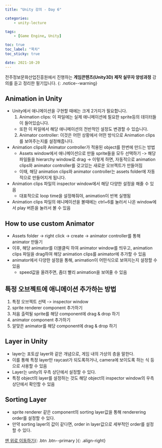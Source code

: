 ```yaml
---
title: "Unity 강의 - Day 6"

categories:
    - unity-lecture

tags:
    - [Game Engine, Unity]

toc: true
toc_label: "목차"
toc_sticky: true

date: 2021-10-20 
---
```


전주정보문화산업진흥원에서 진행하는 **게임콘텐츠(Unity3D) 제작 실무자 양성과정** 강의를 듣고 정리한 필기입니다.
{: .notice--warning}

## Animation in Unity
- Unity에서 애니메이션을 구현할 때에는 크게 2가지가 필요합니다.
    1. Animation clips: 이 파일에는 실제 애니메이션에 필요한 sprite등의 데이터들이 들어있습니다.
    - 또한 이 파일에서 해당 애니메이션의 전반적인 설정도 변경할 수 있습니다.
    2. Animator controller: 이것은 어떤 상황에서 어떤 방식으로 Animation clips를 보여주는지를 설정해줍니다.
- Animation clips와 Animator controller가 적용된 object를 한번에 만드는 방법
    - Assets window에서 애니메이션으로 만들 sprite들을 모두 선택하기 -> 해당 파일들을 hierarchy window로 drag -> 이렇게 하면, 자동적으로 animation clips와 animator controller를 갖고있는 새로운 오브젝트가 만들어짐
    - 이때, 해당 animation clips와 animator controller는 assets folder에 자동적으로 만들어지게 됩니다.
- Animation clips 파일의 inspector window에서 해당  다양한 설정을 해줄 수 있음
    - 대표적으로 loop time을 설정해줘야, animation이 반복 실행됨
- Animation clips 파일의 애니메이션을 볼때에는 ctrl+6를 눌러서 나온 window에서 play 버튼을 눌러서 볼 수 있음

## How to use custom Animator
- Assets folder -> right click -> create -> animator controller를 통해 animator 만들기
- 이후, 해당 animator를 더블클릭 하여 animator window를 띄우고, animation clips 파일을 drag하여 해당 animation clips를 animator에 추가할 수 있음
- animator에서 다양한 설정을 통해, animation이 어떤식으로 보여지는지 설정할 수 있음
    - speed값을 올려주면, 좀더 빨리 animation을 보여줄 수 있음

## 특정 오브젝트에 애니메이션 추가하는 방법
1. 특정 오브젝트 선택 -> inspector window
2. sprite renderer component 추가하기
3. 처음 출력될 sprite를 해당 component에 drag & drop 하기
4. animator component 추가하기
5. 알맞은 animator를 해당 component에 drag & drop 하기


## Layer in Unity
- layer는 포토샵 layer와 같은 개념으로, 게임 내의 가상의 층을 말한다.
- 이를 통해 특정 layer만 raycast가 되도록하거나, camera에 보이도록 하는 식 등으로 사용할 수 있음
- Layer는 unity의 우측 상단에서 설정할 수 있다.
- 특정 object의 layer를 설정하는 것도 해당 object의 inspector window의 우측 상단에서 확인할 수 있음

## Sorting Layer
- sprite renderer 같은 component의 sorting layer값을 통해 renderering order를 설정할 수 있다.
- 만약 sorting layer의 값이 같다면, order in layer값으로 세부적인 order를 설정할 수 있다.

[맨 위로 이동하기](#){: .btn .btn--primary }{: .align-right}